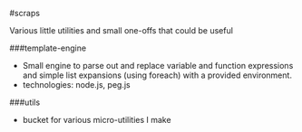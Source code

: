#scraps

Various little utilities and small one-offs that could be useful

###template-engine
 - Small engine to parse out and replace variable and function expressions and simple list expansions (using foreach) with a provided environment.
 - technologies: node.js, peg.js

###utils
 - bucket for various micro-utilities I make
